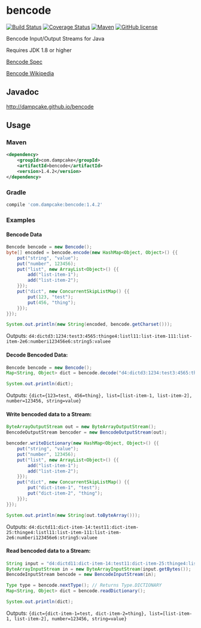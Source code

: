 # bencode

[![Build Status](https://github.com/dampcake/bencode/actions/workflows/ci.yml/badge.svg?branch=main)](https://github.com/dampcake/bencode/actions?query=branch%3Amain)
[![Coverage Status](https://codecov.io/gh/dampcake/bencode/branch/main/graph/badge.svg)](https://codecov.io/gh/dampcake/bencode)
[![Maven](https://img.shields.io/maven-central/v/com.dampcake/bencode.svg)](http://search.maven.org/#search%7Cga%7C1%7Ccom.dampcake.bencode)
[![GitHub license](https://img.shields.io/github/license/dampcake/bencode.svg)](https://github.com/dampcake/bencode/blob/main/LICENSE)

Bencode Input/Output Streams for Java

Requires JDK 1.8 or higher

[Bencode Spec](https://wiki.theory.org/BitTorrentSpecification#Bencoding)

[Bencode Wikipedia](https://en.wikipedia.org/wiki/Bencode)

## Javadoc
http://dampcake.github.io/bencode

## Usage

### Maven
```xml
<dependency>
    <groupId>com.dampcake</groupId>
    <artifactId>bencode</artifactId>
    <version>1.4.2</version>
</dependency>
```

### Gradle
```groovy
compile 'com.dampcake:bencode:1.4.2'
```

### Examples

#### Bencode Data
```java
Bencode bencode = new Bencode();
byte[] encoded = bencode.encode(new HashMap<Object, Object>() {{
    put("string", "value");
    put("number", 123456);
    put("list", new ArrayList<Object>() {{
        add("list-item-1");
        add("list-item-2");
    }});
    put("dict", new ConcurrentSkipListMap() {{
        put(123, "test");
        put(456, "thing");
    }});
}});

System.out.println(new String(encoded, bencode.getCharset()));
```

Outputs: ```d4:dictd3:1234:test3:4565:thinge4:listl11:list-item-111:list-item-2e6:numberi123456e6:string5:valuee```

#### Decode Bencoded Data:
```java
Bencode bencode = new Bencode();
Map<String, Object> dict = bencode.decode("d4:dictd3:1234:test3:4565:thinge4:listl11:list-item-111:list-item-2e6:numberi123456e6:string5:valuee".getBytes(), Type.DICTIONARY);

System.out.println(dict);
```

Outputs: ```{dict={123=test, 456=thing}, list=[list-item-1, list-item-2], number=123456, string=value}```

#### Write bencoded data to a Stream:
```java
ByteArrayOutputStream out = new ByteArrayOutputStream();
BencodeOutputStream bencoder = new BencodeOutputStream(out);

bencoder.writeDictionary(new HashMap<Object, Object>() {{
    put("string", "value");
    put("number", 123456);
    put("list", new ArrayList<Object>() {{
        add("list-item-1");
        add("list-item-2");
    }});
    put("dict", new ConcurrentSkipListMap() {{
        put("dict-item-1", "test");
        put("dict-item-2", "thing");
    }});
}});

System.out.println(new String(out.toByteArray()));
```

Outputs: ```d4:dictd11:dict-item-14:test11:dict-item-25:thinge4:listl11:list-item-111:list-item-2e6:numberi123456e6:string5:valuee```

#### Read bencoded data to a Stream:
```java
String input = "d4:dictd11:dict-item-14:test11:dict-item-25:thinge4:listl11:list-item-111:list-item-2e6:numberi123456e6:string5:valuee";
ByteArrayInputStream in = new ByteArrayInputStream(input.getBytes());
BencodeInputStream bencode = new BencodeInputStream(in);

Type type = bencode.nextType(); // Returns Type.DICTIONARY
Map<String, Object> dict = bencode.readDictionary();

System.out.println(dict);
```

Outputs: ```{dict={dict-item-1=test, dict-item-2=thing}, list=[list-item-1, list-item-2], number=123456, string=value}```

